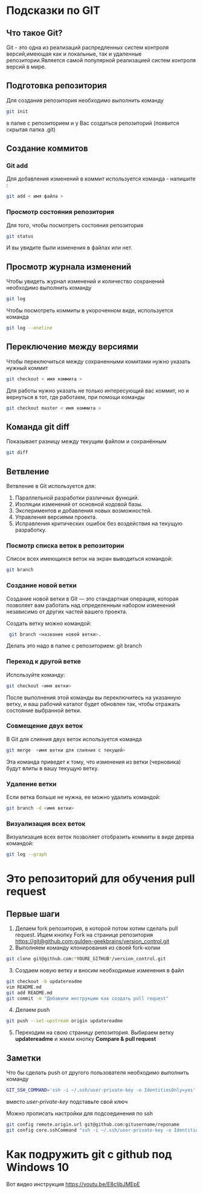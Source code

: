 # Подсказки по GIT

## Что такое Git? 
Git - это одна из реализаций распредленных систем контроля версий,имеющая как и локальные, так и удаленные репозитории.Является самой популярной реализацией систем контроля версий в мире.

## Подготовка репозитория
Для создания репозитория необходимо выполнить команду
```sh
git init
```
в папке с репозиторием и у Вас создаться репозиторий (появится скрытая папка .git)

## Создание коммитов

### Git add
Для добавления изменений в коммит используется команда - напишите :
```sh
git add < имя файла > 
```

### Просмотр состояния репозитория
Для того, чтобы посмотреть состояния репозитория 
```sh
git status 
```
И вы увидите были изменения  в файлах или нет.

## Просмотр журнала изменений

 
 Чтобы увидеть журнал изменений и количество сохранений необходимо выполнить команду 
 ```sh
 git log
 ```
 
Чтобы посмотреть коммиты в укороченном виде, используется команда
```sh 
git log --oneline
```
## Переключение между версиями
Чтобы переключиться между сохраненными комитами нужно указать  нужный коммит
```sh
git checkout < имя коммита >
```
Для работы нужно указать не только
интересующий вас коммит, но и вернуться  в тот, где работаем, при помощи команды
```sh
git checkout master < имя коммита >
```
## Команда git diff
Показывает разницу между текущим файлом
и сохранённым
```sh 
git diff
```
## Ветвление

Ветвление в Git используется для:

1. Параллельной разработки различных функций.
2. Изоляции изменений от основной кодовой базы.
3. Экспериментов и добавления новых возможностей.
4. Управления версиями проекта.
5. Исправления критических ошибок без воздействия на текущую разработку.

### Посмотр списка веток в репозитории

Список всех имеющихся веток на экран выводиться командой:
```sh
git branch
```

### Создание новой ветки

Создание новой ветки в Git — это стандартная операция, которая позволяет вам работать над определенным набором изменений независимо от других частей вашего проекта.

Создать ветку можно командой:
```sh
 git branch <название новой ветки>.
 ```
Делать это надо в папке с репозиторием: 
git branch

### Переход к другой ветке
 
 Используйте команду:
```sh
git checkout <имя ветки>
``` 

После выполнения этой команды вы переключитесь на указанную ветку, и ваш рабочий каталог будет обновлен так, чтобы отражать состояние выбранной ветки.

### Совмещение двух веток

В Git для слияния двух веток используется команда
```sh 
git merge  <имя ветки для слияния с текущей>
```
Эта команда приведет к тому, что изменения из ветки (черновика) будут влиты в вашу текущую ветку.

### Удаление ветки

Если ветка больше не нужна, ее можно удалить командой:
```sh
git branch -d <имя ветки>
```

### Визуализация всех веток

Визуализация всех веток позволяет отобразить коммиты в виде дерева командой:
```sh
git log --graph
```
# Это репозиторий для обучения pull request

## Первые шаги

1. Делаем fork репозитория, в которой потом хотим сделать pull request. Ищем кнопку Fork на странице репозитория <https://git@github.com:gulden-geekbrains/version_control.git>
2. Выполняем команду клонирования из своей fork-копии
```sh
git clone git@github.com:*YOURE_GITHUB*/version_control.git
```
3. Создаем новую ветку и вносим необходимые изменения в файл
```sh
git checkout -b updatereadme
vim README.md
git add README.md
git commit -m "Добавили инструкцию как создать pull request"
```
4. Делаем push  
```sh
git push --set-upstream origin updatereadme
```
5. Переходим на свою страницу репозитория. Выбираем ветку **updatereadme** и жмем кнопку **Compare & pull request**

## Заметки

Что бы сделать push от другого пользователя необходимо выполнить команду
```sh
GIT_SSH_COMMAND='ssh -i ~/.ssh/user-private-key -o IdentitiesOnly=yes' git push git@github.com:gulden-geekbrains/version_control.git
```

вместо *user-private-key* подставьте свой ключ

Можно прописать настройки для подсоединения по ssh
```sh
git config remote.origin.url git@github.com:gitusername/reponame
git config core.sshCommand "ssh -i ~/.ssh/user-private-key -o IdentitiesOnly=yes"
```
# Как подружить git с github под Windows 10

Вот видео инструкция https://youtu.be/E8cIjbJMEpE